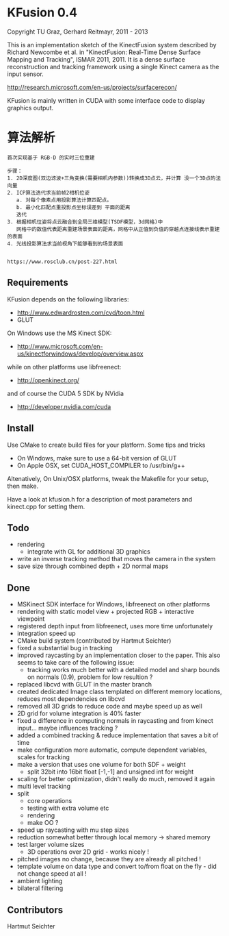 
KFusion 0.4
=============

Copyright TU Graz, Gerhard Reitmayr, 2011 - 2013

This is an implementation sketch of the KinectFusion system described by
Richard Newcombe et al. in "KinectFusion: Real-Time Dense Surface Mapping and Tracking",
ISMAR 2011, 2011. It is a dense surface reconstruction and tracking framework
using a single Kinect camera as the input sensor.

http://research.microsoft.com/en-us/projects/surfacerecon/

KFusion is mainly written in CUDA with some interface code to display graphics output.

# 算法解析
    首次实现基于 RGB-D 的实时三位重建
    
    步骤：
    1. 2D深度图(双边滤波+三角变换(需要相机内参数))转换成3D点云，并计算 没一个3D点的法向量
    2. ICP算法迭代求当前帧2相机位姿
       a. 对每个像素点用投影算法计算匹配点。
       b. 最小化匹配点重投影点坐标误差到 平面的距离
       迭代
    3. 根据相机位姿将点云融合到全局三维模型(TSDF模型，3d网格)中
       网格中的数值代表距离重建场景表面的距离，网格中从正值到负值的穿越点连接线表示重建的表面
    4. 光线投影算法求当前视角下能够看到的场景表面


    https://www.rosclub.cn/post-227.html


Requirements
------------

KFusion depends on the following libraries:

* http://www.edwardrosten.com/cvd/toon.html
* GLUT

On Windows use the MS Kinect SDK:

* http://www.microsoft.com/en-us/kinectforwindows/develop/overview.aspx

while on other platforms use libfreenect:

* http://openkinect.org/

and of course the CUDA 5 SDK by NVidia

* http://developer.nvidia.com/cuda

Install
-----

Use CMake to create build files for your platform. Some tips and tricks
- On Windows, make sure to use a 64-bit version of GLUT
- On Apple OSX, set CUDA_HOST_COMPILER to /usr/bin/g++

Altenatively, On Unix/OSX platforms, tweak the Makefile for your setup, then make.

Have a look at kfusion.h for a description of most parameters and kinect.cpp for setting them.

Todo
-----
- rendering
  - integrate with GL for additional 3D graphics
- write an inverse tracking method that moves the camera in the system
- save size through combined depth + 2D normal maps

Done
-----
- MSKinect SDK interface for Windows, libfreenect on other platforms
- rendering with static model view + projected RGB + interactive viewpoint
- registered depth input from libfreenect, uses more time unfortunately
- integration speed up
- CMake build system (contributed by Hartmut Seichter)
- fixed a substantial bug in tracking
- improved raycasting by an implementation closer to the paper. This also seems to take care of the following issue:
    - tracking works much better with a detailed model and sharp bounds on normals (0.9), problem for low resultion ?
- replaced libcvd with GLUT in the master branch
- created dedicated Image class templated on different memory locations,
  reduces most dependencies on libcvd
- removed all 3D grids to reduce code and maybe speed up as well
- 2D grid for volume integration is 40% faster
- fixed a difference in computing normals in raycasting and from kinect input... maybe influences tracking ?
- added a combined tracking & reduce implementation that saves a bit of time
- make configuration more automatic, compute dependent variables, scales for tracking
- make a version that uses one volume for both SDF + weight
  - split 32bit into 16bit float [-1,-1] and unsigned int for weight
- scaling for better optimization, didn't really do much, removed it again
- multi level tracking
- split
  - core operations
  - testing with extra volume etc
  - rendering
  - make OO ?
- speed up raycasting with mu step sizes
- reduction somewhat better through local memory -> shared memory
- test larger volume sizes
  - 3D operations over 2D grid - works nicely !
- pitched images no change, because they are already all pitched !
- template volume on data type and convert to/from float on the fly - did not change speed at all !
- ambient lighting
- bilateral filtering

Contributors
-------------
Hartmut Seichter
